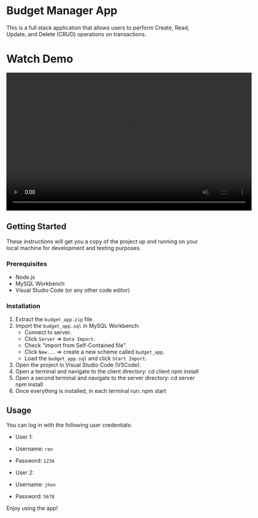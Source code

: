 # Budget Manager App

This is a full stack application that allows users to perform Create, Read, Update, and Delete (CRUD) operations on transactions.

# Watch Demo
<video width="640" height="360" controls>
  <source src="https://drive.google.com/uc?export=download&id=1nv5YVX5BO5d1Yv1TqJao7G7Fz7jn3DFc" type="video/mp4">
  Your browser does not support the video tag.
</video>


## Getting Started

These instructions will get you a copy of the project up and running on your local machine for development and testing purposes.

### Prerequisites

- Node.js
- MySQL Workbench
- Visual Studio Code (or any other code editor)

### Installation

1. Extract the `budget_app.zip` file.
2. Import the `budget_app.sql` in MySQL Workbench:
   - Connect to server.
   - Click `Server` => `Data Import`.
   - Check "import from Self-Contained file".
   - Click `New...` => create a new scheme called `budget_app`.
   - Load the `budget_app.sql` and click `Start Import`.
3. Open the project in Visual Studio Code (VSCode).
4. Open a terminal and navigate to the client directory:
cd client npm install
5. Open a second terminal and navigate to the server directory:
cd server npm install
6. Once everything is installed, in each terminal run:
npm start


## Usage

You can log in with the following user credentials:

- User 1:
- Username: `ron`
- Password: `1234`

- User 2:
- Username: `jhon`
- Password: `5678`

Enjoy using the app!



